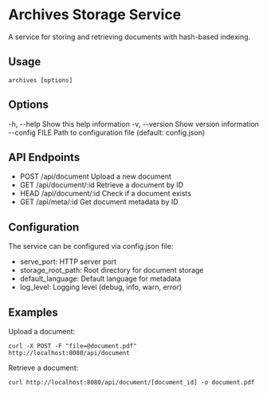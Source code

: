 # Archives Storage Service

A service for storing and retrieving documents with hash-based indexing.

## Usage

```
archives [options]
```

## Options

-h, --help      Show this help information
-v, --version   Show version information
--config FILE   Path to configuration file (default: config.json)

## API Endpoints

- POST /api/document     Upload a new document
- GET /api/document/:id  Retrieve a document by ID
- HEAD /api/document/:id Check if a document exists
- GET /api/meta/:id      Get document metadata by ID

## Configuration

The service can be configured via config.json file:
- serve_port: HTTP server port
- storage_root_path: Root directory for document storage
- default_language: Default language for metadata
- log_level: Logging level (debug, info, warn, error)

## Examples

Upload a document:
```
curl -X POST -F "file=@document.pdf" http://localhost:8080/api/document
```

Retrieve a document:
```
curl http://localhost:8080/api/document/[document_id] -o document.pdf
```
